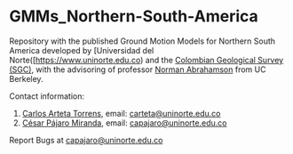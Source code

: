 # GMMs_Northern-South-America

Repository with the published Ground Motion Models for Northern South America developed by [Universidad del Norte([https://www.uninorte.edu.co) and the [Colombian Geological Survey (SGC)](https://www.sgc.gov.co), with the advisoring of professor [Norman Abrahamson](https://ce.berkeley.edu/people/faculty/abrahamson) from UC Berkeley.

Contact information: 
  1. [Carlos Arteta Torrens](https://co.linkedin.com/in/carlos-a-arteta-43aa3586), email: carteta@uninorte.edu.co
  2. [César Pájaro Miranda](https://www.researchgate.net/profile/Cesar-Pajaro), email: capajaro@uninorte.edu.co

Report Bugs at capajaro@uninorte.edu.co
